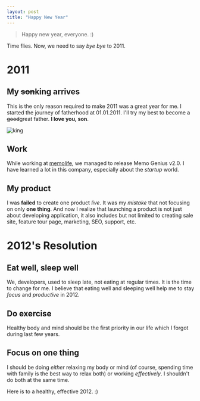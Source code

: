 ```yaml
---
layout: post
title: "Happy New Year"
---
```


> Happy new year, everyone. :)

Time flies. Now, we need to say _bye bye_ to 2011.

# 2011

## My <s>son</s>king arrives
This is the only reason required to make 2011 was a great year for me. I started the journey of fatherhood at 01.01.2011. I'll try my best to become a <s>good</s>great father. **I love you, son**.

![king](http://i.imgur.com/zsZYzl.jpg)

## Work
While working at [memolife][], we managed to release Memo Genius v2.0. I have learned a lot in this company, especially about the _startup_ world.

## My product
I was **failed** to create one product _live_. It was my _mistake_ that not focusing on only **one thing**. And now I realize that launching a product is not just about developing application, it also includes but not limited to creating sale site, feature tour page, marketing, SEO, support, etc.

# 2012's Resolution

## Eat well, sleep well
We, developers, used to sleep late, not eating at regular times. It is the time to change for me. I believe that eating well and sleeping well help me to stay _focus_ and _productive_ in 2012.

## Do exercise
Healthy body and mind should be the first priority in our life which I forgot during last few years.

## Focus on one thing
I should be doing _either_ relaxing my body or mind (of course, spending time with family is the best way to relax both) or working _effectively_. I shouldn't do both at the same time.

Here is to a healthy, effective 2012. :)

[memolife]:http://memolife.com
